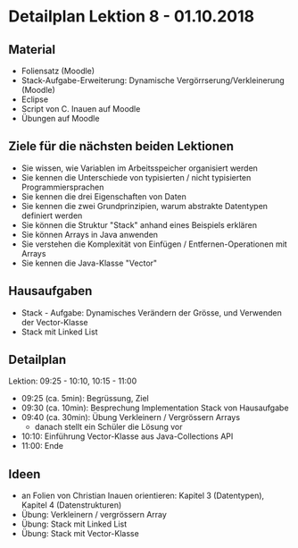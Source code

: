 
Detailplan Lektion 8 - 01.10.2018
===========================================

Material
--------

* Foliensatz (Moodle)
* Stack-Aufgabe-Erweiterung: Dynamische Vergörrserung/Verkleinerung (Moodle)
* Eclipse
* Script von C. Inauen auf Moodle
* Übungen auf Moodle

Ziele für die nächsten beiden Lektionen
-----

* Sie wissen, wie Variablen im Arbeitsspeicher organisiert werden
* Sie kennen die Unterschiede von typisierten / nicht typisierten Programmiersprachen
* Sie kennen die drei Eigenschaften von Daten
* Sie kennen die zwei Grundprinzipien, warum abstrakte Datentypen definiert werden
* Sie können die Struktur "Stack" anhand eines Beispiels erklären
* Sie können Arrays in Java anwenden
* Sie verstehen die Komplexität von Einfügen / Entfernen-Operationen mit Arrays
* Sie kennen die Java-Klasse "Vector"

Hausaufgaben
--------------

* Stack - Aufgabe: Dynamisches Verändern der Grösse, und Verwenden der Vector-Klasse
* Stack mit Linked List


Detailplan
----------

Lektion: 09:25 - 10:10, 10:15 - 11:00

* 09:25 (ca. 5min): Begrüssung, Ziel
* 09:30 (ca. 10min): Besprechung Implementation Stack von Hausaufgabe
* 09:40 (ca. 30min): Übung Verkleinern / Vergrössern Arrays
  * danach stellt ein Schüler die Lösung vor
* 10:10: Einführung Vector-Klasse aus Java-Collections API
* 11:00: Ende

Ideen
--------

- an Folien von Christian Inauen orientieren: Kapitel 3 (Datentypen), Kapitel 4 (Datenstrukturen)
- Übung: Verkleinern / vergrössern Array
- Übung: Stack mit Linked List
- Übung: Stack mit Vector-Klasse
